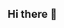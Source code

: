 ## Hi there 👋

<!--
**CowJuice19/CowJuice19** is a ✨ _special_ ✨ repository because its `README.md` (this file) appears on your GitHub profile.

Here are some ideas to get you started:

- 🔭 I’m currently working on ... a game jam project through ODU!
- 🌱 I’m currently learning ... htlm
- 💬 Ask me about ... my youtube channel
- 📫 How to reach me: ... calebtucker5@gmail.com
-->
